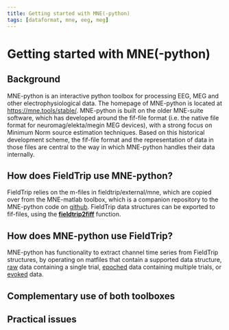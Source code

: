```yaml
---
title: Getting started with MNE(-python)
tags: [dataformat, mne, eeg, meg]
---
```


# Getting started with MNE(-python)

## Background

MNE-python is an interactive python toolbox for processing EEG, MEG and other electrophysiological data. The homepage of MNE-python is located at <https://mne.tools/stable/>. MNE-python is built on the older MNE-suite software, which has developed around the fif-file format (i.e. the native file format for neuromag/elekta/megin MEG devices), with a strong focus on Minimum Norm source estimation techniques. Based on this historical development scheme, the fif-file format and the representation of data in those files are central to the way in which MNE-python handles their data internally.

## How does FieldTrip use MNE-python?

FieldTrip relies on the m-files in fieldtrip/external/mne, which are copied over from the MNE-matlab toolbox, which is a companion repository to the MNE-python code on [github](https://github.com/mne-tools). FieldTrip data structures can be exported to fif-files, using the **[fieldtrip2fiff](/reference/fieldtrip2fiff)** function.  

## How does MNE-python use FieldTrip?

MNE-python has functionality to extract channel time series from FieldTrip structures, by operating on matfiles that contain a supported data structure, [raw](https://mne.tools/stable/generated/mne.read_raw_fieldtrip.html) data containing a single trial, [epoched](https://mne.tools/stable/generated/mne.read_epochs_fieldtrip.html) data containing multiple trials, or [evoked](https://mne.tools/stable/generated/mne.read_evoked_fieldtrip.html) data. 

## Complementary use of both toolboxes

## Practical issues 
